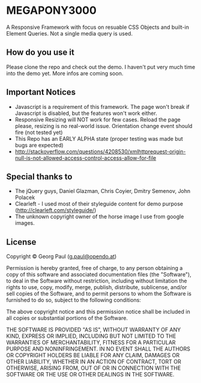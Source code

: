 MEGAPONY3000
============
A Responsive Framework with focus on resuable CSS Objects and built-in Element Queries. Not a single media query is used.


How do you use it
-------------------------
Please clone the repo and check out the demo. I haven't put very much time into the demo yet. More infos are coming soon.


Important Notices
-------------------------
* Javascript is a requirement of this framework. The page won't break if Javascript is disabled, but the features won't work either.
* Responsive Resizing will NOT work for few cases. Reload the page please, resizing is no real-world issue. Orientation change event should fire (not tested yet)
* This Repo has an EARLY ALPHA state (proper testing was made but bugs are expected)
* http://stackoverflow.com/questions/4208530/xmlhttprequest-origin-null-is-not-allowed-access-control-access-allow-for-file


Special thanks to
-------------------------
* The jQuery guys, Daniel Glazman, Chris Coyier, Dmitry Semenov, John Polacek
* Clearleft - I used most of their styleguide content for demo purpose (http://clearleft.com/styleguide/)
* The unknown copyright owner of the horse image I use from google images.


License
-------------------------
Copyright &copy; Georg Paul (g.paul@opendo.at)

Permission is hereby granted, free of charge, to any person obtaining a copy of this software and associated documentation files (the "Software"), to deal in the Software without restriction, including without limitation the rights to use, copy, modify, merge, publish, distribute, sublicense, and/or sell copies of the Software, and to permit persons to whom the Software is furnished to do so, subject to the following conditions:

The above copyright notice and this permission notice shall be included in all copies or substantial portions of the Software.

THE SOFTWARE IS PROVIDED "AS IS", WITHOUT WARRANTY OF ANY KIND, EXPRESS OR IMPLIED, INCLUDING BUT NOT LIMITED TO THE WARRANTIES OF MERCHANTABILITY, FITNESS FOR A PARTICULAR PURPOSE AND NONINFRINGEMENT. IN NO EVENT SHALL THE AUTHORS OR COPYRIGHT HOLDERS BE LIABLE FOR ANY CLAIM, DAMAGES OR OTHER LIABILITY, WHETHER IN AN ACTION OF CONTRACT, TORT OR OTHERWISE, ARISING FROM, OUT OF OR IN CONNECTION WITH THE SOFTWARE OR THE USE OR OTHER DEALINGS IN THE SOFTWARE.